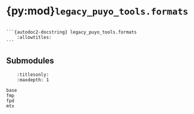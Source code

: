# {py:mod}`legacy_puyo_tools.formats`

````{py:module} legacy_puyo_tools.formats

```{autodoc2-docstring} legacy_puyo_tools.formats
    :allowtitles:
```
````

## Submodules

```{toctree}
    :titlesonly:
    :maxdepth: 1

base
fmp
fpd
mtx
```

